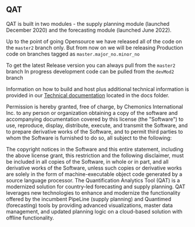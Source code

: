 
## QAT

QAT is built in two modules - the supply planning module (launched December 2020) and the forecasting module (launched June 2022). 

Up to the point of going Opensource we have released all of the code on the `master2` branch only. But from now on we will be releasing Production code on branches tagged as `master.major_no.minor_no`

To get the latest Release version you can always pull from the `master2` branch
In progress development code can be pulled from the `devMod2` branch


Information on how to build and host plus additional technical information is provided in our [Technical documentation](https://github.com/HSS-FASP-Team/fasp-api/blob/master2/docs/QAT-technical-manual.md) located in the docs folder. 

Permission is hereby granted, free of charge, by Chemonics International Inc. to any person or organization obtaining a copy of the software and accompanying documentation covered by this license (the "Software") to use, reproduce, display, distribute, execute, and transmit the Software, and to prepare derivative works of the Software, and to permit third parties to whom the Software is furnished to do so, all subject to the following:
 
The copyright notices in the Software and this entire statement, including the above license grant, this restriction and the following disclaimer, must be included in all copies of the Software, in whole or in part, and all derivative works of the Software, unless such copies or derivative works are solely in the form of machine-executable object code generated by a source language processor.
The Quantification Analytics Tool (QAT) is a modernized solution for country-led forecasting and supply planning. QAT leverages new technologies to enhance and modernize the functionality offered by the incumbent PipeLine (supply planning) and Quantimed (forecasting) tools by providing advanced visualizations, master data management, and updated planning logic on a cloud-based solution with offline functionality.
